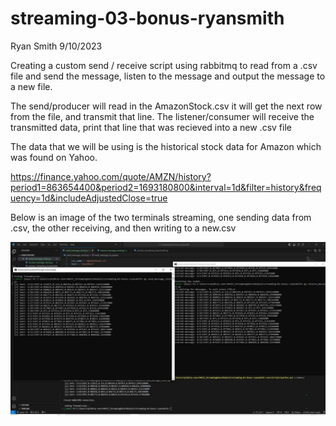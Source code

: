 # streaming-03-bonus-ryansmith

Ryan Smith
9/10/2023

Creating a custom send / receive script using rabbitmq to read from a .csv file and send the message, listen to the message and output the message to a new file.

The send/producer will read in the AmazonStock.csv it will get the next row from the file, and transmit that line. 
The listener/consumer will receive the transmitted data, print that line that was recieved into a new .csv file

The data that we will be using is the historical stock data for Amazon which was found on Yahoo. 

https://finance.yahoo.com/quote/AMZN/history?period1=863654400&period2=1693180800&interval=1d&filter=history&frequency=1d&includeAdjustedClose=true

Below is an image of the two terminals streaming, one sending data from .csv, the other receiving, and then writing to a new.csv

![A look at two terminals sending and receiving messages](./images/Bonus2TerminalsStreaming.png)


